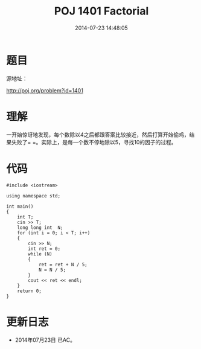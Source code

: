 ﻿---
title: POJ 1401 Factorial
date: 2014-07-23 14:48:05
categories: Exercise
toc: true
---
# 题目
源地址：

http://poj.org/problem?id=1401

# 理解
一开始惊讶地发现，每个数除以4之后都跟答案比较接近，然后打算开始偷鸡，结果失败了= =。实际上，是每一个数不停地除以5，寻找10的因子的过程。

<!-- more -->

# 代码

```
#include <iostream>

using namespace std;

int main()
{
    int T;
    cin >> T;
    long long int  N;
    for (int i = 0; i < T; i++)
    {
        cin >> N;
        int ret = 0;
        while (N)
        {
            ret = ret + N / 5;
            N = N / 5;
        }
        cout << ret << endl;
    }
    return 0;
}

```

# 更新日志
- 2014年07月23日 已AC。